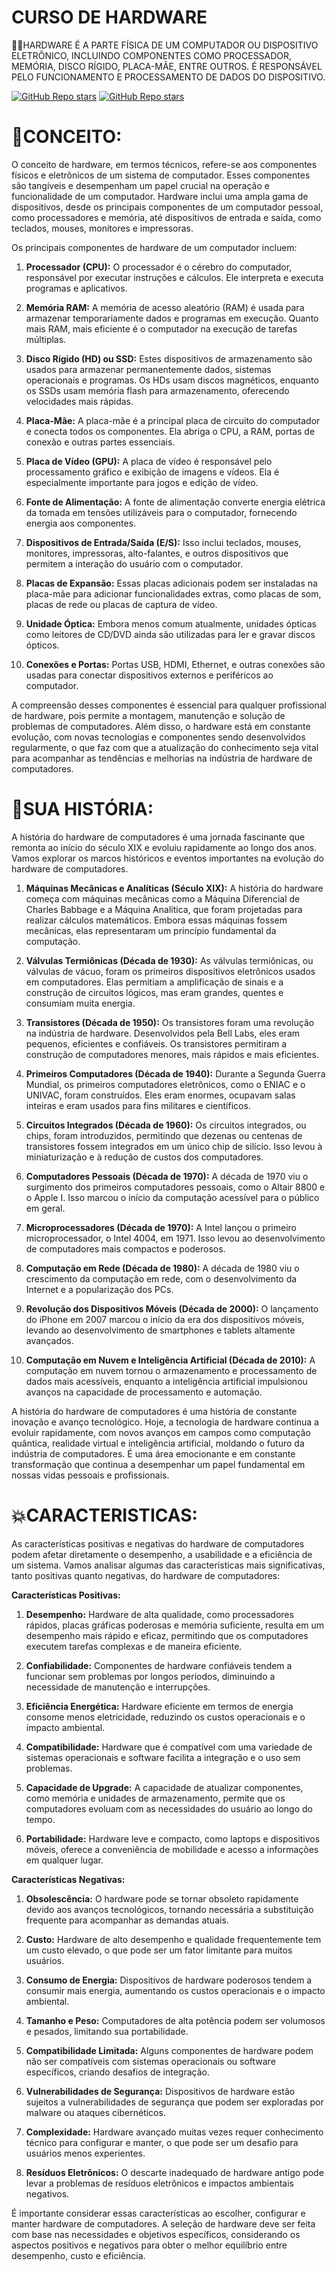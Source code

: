 # CURSO DE HARDWARE
👨‍⚖️HARDWARE É A PARTE FÍSICA DE UM COMPUTADOR OU DISPOSITIVO ELETRÔNICO, INCLUINDO COMPONENTES COMO PROCESSADOR, MEMÓRIA, DISCO RÍGIDO, PLACA-MÃE, ENTRE OUTROS. É RESPONSÁVEL PELO FUNCIONAMENTO E PROCESSAMENTO DE DADOS DO DISPOSITIVO.

[![GitHub Repo stars](https://img.shields.io/badge/VILHALVA-GITHUB-03A9F4?logo=github)](https://github.com/VILHALVA) 
[![GitHub Repo stars](https://img.shields.io/badge/-PLAYLIST%20DO%20YOUTUBE-blueviolet)](https://youtube.com/playlist?list=PLHz_AreHm4dn1JHgN9wpbIUhzZmycYQXW&si=qtnyBXs3ioHnQsNu) <br>

# 🌟CONCEITO:
O conceito de hardware, em termos técnicos, refere-se aos componentes físicos e eletrônicos de um sistema de computador. Esses componentes são tangíveis e desempenham um papel crucial na operação e funcionalidade de um computador. Hardware inclui uma ampla gama de dispositivos, desde os principais componentes de um computador pessoal, como processadores e memória, até dispositivos de entrada e saída, como teclados, mouses, monitores e impressoras.

Os principais componentes de hardware de um computador incluem:

1. **Processador (CPU):** O processador é o cérebro do computador, responsável por executar instruções e cálculos. Ele interpreta e executa programas e aplicativos.

2. **Memória RAM:** A memória de acesso aleatório (RAM) é usada para armazenar temporariamente dados e programas em execução. Quanto mais RAM, mais eficiente é o computador na execução de tarefas múltiplas.

3. **Disco Rígido (HD) ou SSD:** Estes dispositivos de armazenamento são usados para armazenar permanentemente dados, sistemas operacionais e programas. Os HDs usam discos magnéticos, enquanto os SSDs usam memória flash para armazenamento, oferecendo velocidades mais rápidas.

4. **Placa-Mãe:** A placa-mãe é a principal placa de circuito do computador e conecta todos os componentes. Ela abriga o CPU, a RAM, portas de conexão e outras partes essenciais.

5. **Placa de Vídeo (GPU):** A placa de vídeo é responsável pelo processamento gráfico e exibição de imagens e vídeos. Ela é especialmente importante para jogos e edição de vídeo.

6. **Fonte de Alimentação:** A fonte de alimentação converte energia elétrica da tomada em tensões utilizáveis para o computador, fornecendo energia aos componentes.

7. **Dispositivos de Entrada/Saída (E/S):** Isso inclui teclados, mouses, monitores, impressoras, alto-falantes, e outros dispositivos que permitem a interação do usuário com o computador.

8. **Placas de Expansão:** Essas placas adicionais podem ser instaladas na placa-mãe para adicionar funcionalidades extras, como placas de som, placas de rede ou placas de captura de vídeo.

9. **Unidade Óptica:** Embora menos comum atualmente, unidades ópticas como leitores de CD/DVD ainda são utilizadas para ler e gravar discos ópticos.

10. **Conexões e Portas:** Portas USB, HDMI, Ethernet, e outras conexões são usadas para conectar dispositivos externos e periféricos ao computador.

A compreensão desses componentes é essencial para qualquer profissional de hardware, pois permite a montagem, manutenção e solução de problemas de computadores. Além disso, o hardware está em constante evolução, com novas tecnologias e componentes sendo desenvolvidos regularmente, o que faz com que a atualização do conhecimento seja vital para acompanhar as tendências e melhorias na indústria de hardware de computadores.

# 💚SUA HISTÓRIA:
A história do hardware de computadores é uma jornada fascinante que remonta ao início do século XIX e evoluiu rapidamente ao longo dos anos. Vamos explorar os marcos históricos e eventos importantes na evolução do hardware de computadores.

1. **Máquinas Mecânicas e Analíticas (Século XIX):** A história do hardware começa com máquinas mecânicas como a Máquina Diferencial de Charles Babbage e a Máquina Analítica, que foram projetadas para realizar cálculos matemáticos. Embora essas máquinas fossem mecânicas, elas representaram um princípio fundamental da computação.

2. **Válvulas Termiônicas (Década de 1930):** As válvulas termiônicas, ou válvulas de vácuo, foram os primeiros dispositivos eletrônicos usados em computadores. Elas permitiam a amplificação de sinais e a construção de circuitos lógicos, mas eram grandes, quentes e consumiam muita energia.

3. **Transistores (Década de 1950):** Os transistores foram uma revolução na indústria de hardware. Desenvolvidos pela Bell Labs, eles eram pequenos, eficientes e confiáveis. Os transistores permitiram a construção de computadores menores, mais rápidos e mais eficientes.

4. **Primeiros Computadores (Década de 1940):** Durante a Segunda Guerra Mundial, os primeiros computadores eletrônicos, como o ENIAC e o UNIVAC, foram construídos. Eles eram enormes, ocupavam salas inteiras e eram usados para fins militares e científicos.

5. **Circuitos Integrados (Década de 1960):** Os circuitos integrados, ou chips, foram introduzidos, permitindo que dezenas ou centenas de transistores fossem integrados em um único chip de silício. Isso levou à miniaturização e à redução de custos dos computadores.

6. **Computadores Pessoais (Década de 1970):** A década de 1970 viu o surgimento dos primeiros computadores pessoais, como o Altair 8800 e o Apple I. Isso marcou o início da computação acessível para o público em geral.

7. **Microprocessadores (Década de 1970):** A Intel lançou o primeiro microprocessador, o Intel 4004, em 1971. Isso levou ao desenvolvimento de computadores mais compactos e poderosos.

8. **Computação em Rede (Década de 1980):** A década de 1980 viu o crescimento da computação em rede, com o desenvolvimento da Internet e a popularização dos PCs.

9. **Revolução dos Dispositivos Móveis (Década de 2000):** O lançamento do iPhone em 2007 marcou o início da era dos dispositivos móveis, levando ao desenvolvimento de smartphones e tablets altamente avançados.

10. **Computação em Nuvem e Inteligência Artificial (Década de 2010):** A computação em nuvem tornou o armazenamento e processamento de dados mais acessíveis, enquanto a inteligência artificial impulsionou avanços na capacidade de processamento e automação.

A história do hardware de computadores é uma história de constante inovação e avanço tecnológico. Hoje, a tecnologia de hardware continua a evoluir rapidamente, com novos avanços em campos como computação quântica, realidade virtual e inteligência artificial, moldando o futuro da indústria de computadores. É uma área emocionante e em constante transformação que continua a desempenhar um papel fundamental em nossas vidas pessoais e profissionais.

# 💥CARACTERISTICAS:
As características positivas e negativas do hardware de computadores podem afetar diretamente o desempenho, a usabilidade e a eficiência de um sistema. Vamos analisar algumas das características mais significativas, tanto positivas quanto negativas, do hardware de computadores:

**Características Positivas:**

1. **Desempenho:** Hardware de alta qualidade, como processadores rápidos, placas gráficas poderosas e memória suficiente, resulta em um desempenho mais rápido e eficaz, permitindo que os computadores executem tarefas complexas e de maneira eficiente.

2. **Confiabilidade:** Componentes de hardware confiáveis tendem a funcionar sem problemas por longos períodos, diminuindo a necessidade de manutenção e interrupções.

3. **Eficiência Energética:** Hardware eficiente em termos de energia consome menos eletricidade, reduzindo os custos operacionais e o impacto ambiental.

4. **Compatibilidade:** Hardware que é compatível com uma variedade de sistemas operacionais e software facilita a integração e o uso sem problemas.

5. **Capacidade de Upgrade:** A capacidade de atualizar componentes, como memória e unidades de armazenamento, permite que os computadores evoluam com as necessidades do usuário ao longo do tempo.

6. **Portabilidade:** Hardware leve e compacto, como laptops e dispositivos móveis, oferece a conveniência de mobilidade e acesso a informações em qualquer lugar.

**Características Negativas:**

1. **Obsolescência:** O hardware pode se tornar obsoleto rapidamente devido aos avanços tecnológicos, tornando necessária a substituição frequente para acompanhar as demandas atuais.

2. **Custo:** Hardware de alto desempenho e qualidade frequentemente tem um custo elevado, o que pode ser um fator limitante para muitos usuários.

3. **Consumo de Energia:** Dispositivos de hardware poderosos tendem a consumir mais energia, aumentando os custos operacionais e o impacto ambiental.

4. **Tamanho e Peso:** Computadores de alta potência podem ser volumosos e pesados, limitando sua portabilidade.

5. **Compatibilidade Limitada:** Alguns componentes de hardware podem não ser compatíveis com sistemas operacionais ou software específicos, criando desafios de integração.

6. **Vulnerabilidades de Segurança:** Dispositivos de hardware estão sujeitos a vulnerabilidades de segurança que podem ser exploradas por malware ou ataques cibernéticos.

7. **Complexidade:** Hardware avançado muitas vezes requer conhecimento técnico para configurar e manter, o que pode ser um desafio para usuários menos experientes.

8. **Resíduos Eletrônicos:** O descarte inadequado de hardware antigo pode levar a problemas de resíduos eletrônicos e impactos ambientais negativos.

É importante considerar essas características ao escolher, configurar e manter hardware de computadores. A seleção de hardware deve ser feita com base nas necessidades e objetivos específicos, considerando os aspectos positivos e negativos para obter o melhor equilíbrio entre desempenho, custo e eficiência.
